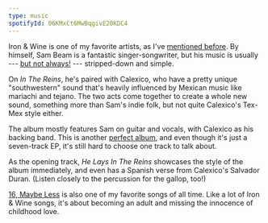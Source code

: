 ```yaml
---
type: music
spotifyId: 06KMxCt6MwBqgivE20KDC4
---
```


Iron & Wine is one of my favorite artists, as I've [mentioned before](/music/iron-and-wine/autumn-town-leaves). By himself, Sam Beam is a fantastic singer-songwriter, but his music is usually --- [but not always!](/music/iron-and-wine/walking-far-from-home) --- stripped-down and simple.

On _In The Reins_, he's paired with Calexico, who have a pretty unique "southwestern" sound that's heavily influenced by Mexican music like mariachi and tejano. The two acts come together to create a whole new sound, something more than Sam's indie folk, but not quite Calexico's Tex-Mex style either.

The album mostly features Sam on guitar and vocals, with Calexico as his backing band. This is another [perfect album](/music/miike-snow/silvia), and even though it's just a seven-track EP, it's still hard to choose one track to talk about.

As the opening track, _He Lays In The Reins_ showcases the style of the album immediately, and even has a Spanish verse from Calexico's Salvador Duran. (Listen closely to the percussion for the gallop, too!)

[16, Maybe Less](https://open.spotify.com/track/1CpfNazHmTtuz2lbrE4Bvm) is also one of my favorite songs of all time. Like a lot of Iron & Wine songs, it's about becoming an adult and missing the innocence of childhood love.
